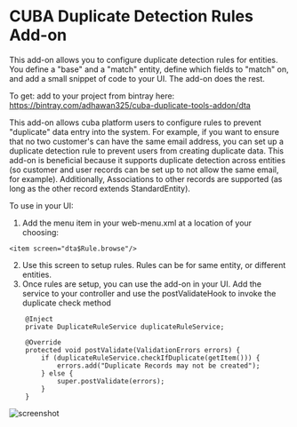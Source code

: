# CUBA Duplicate Detection Rules Add-on

This add-on allows you to configure duplicate detection rules for entities.  You define a "base" and a "match" entity, define which fields to "match" on, and add a small snippet of code to your UI.  The add-on does the rest.

To get: add to your project from bintray here: https://bintray.com/adhawan325/cuba-duplicate-tools-addon/dta

This add-on allows cuba platform users to configure rules to prevent "duplicate" data entry into the system.  For example, if you want to ensure that no two customer's can have the same email address, you can set up a duplicate detection rule to prevent users from creating duplicate data.
This add-on is beneficial because it supports duplicate detection across entities (so customer and user records can be set up to not allow the same email, for example).
Additionally, Associations to other records are supported (as long as the other record extends StandardEntity).


To use in your UI:
1. Add the menu item in your web-menu.xml at a location of your choosing: 
```
<item screen="dta$Rule.browse"/>
```
2. Use this screen to setup rules.  Rules can be for same entity, or different entities.  
3. Once rules are setup, you can use the add-on in your UI.  Add the service to your controller and use the postValidateHook to invoke the duplicate check method
```
    @Inject
    private DuplicateRuleService duplicateRuleService;
```

```
    @Override
    protected void postValidate(ValidationErrors errors) {
        if (duplicateRuleService.checkIfDuplicate(getItem())) {
            errors.add("Duplicate Records may not be created");
        } else {
            super.postValidate(errors);
        }
    }
```

![screenshot](https://s3-us-west-1.amazonaws.com/909technologies/Capture.PNG)

